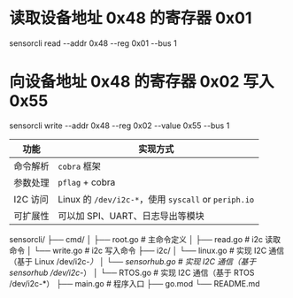 # 读取设备地址 0x48 的寄存器 0x01
sensorcli read --addr 0x48 --reg 0x01 --bus 1

# 向设备地址 0x48 的寄存器 0x02 写入 0x55
sensorcli write --addr 0x48 --reg 0x02 --value 0x55 --bus 1

| 功能     | 实现方式                                             |
| ------ | ------------------------------------------------ |
| 命令解析   | `cobra` 框架                                       |
| 参数处理   | `pflag` + cobra                                  |
| I2C 访问 | Linux 的 `/dev/i2c-*`，使用 `syscall` or `periph.io` |
| 可扩展性   | 可以加 SPI、UART、日志导出等模块                             |



sensorcli/
├── cmd/
│   ├── root.go        # 主命令定义
│   ├── read.go        # i2c 读取命令
│   └── write.go       # i2c 写入命令
├── i2c/
│   └── linux.go       # 实现 I2C 通信（基于 Linux /dev/i2c-*）
│   └── sensorhub.go   # 实现 I2C 通信（基于 sensorhub /dev/i2c-*）
│   └── RTOS.go        # 实现 I2C 通信（基于 RTOS /dev/i2c-*）
├── main.go            # 程序入口
├── go.mod
└── README.md